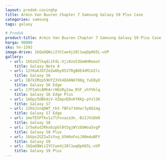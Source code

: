 ```yaml
---
layout: produk-casinghp
title: Armin Van Buuren Chapter 7 Samsung Galaxy S9 Plus Case
categories: samsung
tags: galaxy

# Produk
product-title: Armin Van Buuren Chapter 7 Samsung Galaxy S9 Plus Case
harga: 90000
sku: hn-1592
image-drive: 1bQaOQWiiIYCCwe4j28l1wqOpHG5L-uVP
gallery:
  - url: 1hOzGZlkqdi1FdL-Vji0ze53Gm8HReeot
    title: Galaxy Note 8
  - url: 12tKa6JbTZeZw0byO537RgB8E4dMiU2lc
    title: Galaxy S6
  - url: 1B7kIMzp59UfZJVX4E8ANH788g_YuEByD
    title: Galaxy S6 Edge
  - url: 17FSaVcAMhArrHDzRy2aw_RSF_vhYVblq
    title: Galaxy S6 Edge Plus
  - url: 1mOpz5OBkdiV-XZmpnEBvKYKKp-pYxlSK
    title: Galaxy S7
  - url: 1IKGJznqDW7_tk5-fBFa7Jmhwr3y6Q1mg
    title: Galaxy S7 Edge
  - url: 1moTE5Pfkv1z7lFxvaza3n_-BiIJVzDm9
    title: Galaxy S8
  - url: 1r5wXudJRkxbzpbl0t5gjWYzbbWoa5vgP
    title: Galaxy S8 Plus
  - url: 1bVpsZGZIwIsYxq_U5H0nFoiJ90m4uBFY
    title: Galaxy S9
  - url: 1bQaOQWiiIYCCwe4j28l1wqOpHG5L-uVP
    title: Galaxy S9 Plus
---
```

